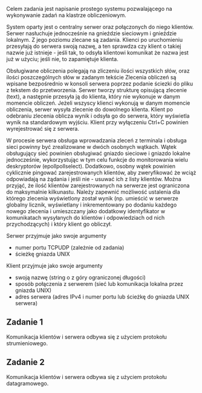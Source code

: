 Celem zadania jest napisanie prostego systemu pozwalającego na wykonywanie zadań na klastrze obliczeniowym.

System oparty jest o centralny serwer oraz połączonych do niego klientów.
Serwer nasłuchuje jednocześnie na gnieździe sieciowym i gnieździe lokalnym. Z jego poziomu zlecane są zadania.
Klienci po uruchomieniu przesyłają do serwera swoją nazwę, a ten sprawdza czy klient o takiej nazwie już istnieje - jeśli tak, to odsyła klientowi komunikat że nazwa jest już w użyciu; jeśli nie, to zapamiętuje klienta.

Obsługiwane obliczenia polegają na zliczeniu ilości wszystkich słów, oraz ilości poszczególnych słów w zadanym tekście
Zlecenia obliczeń są wpisane bezpośrednio w konsoli serwera poprzez podanie ściezki do pliku z tekstem do przetworzenia.
Serwer tworzy strukturę opisującą zlecenie (text), a następnie przesyła ją do klienta, który nie wykonuje w danym momencie obliczeń.
Jeżeli wszyscy klienci wykonują w danym momencie obliczenia, serwer wysyła zlecenie do dowolnego klienta.
Klient po odebraniu zlecenia oblicza wynik i odsyła go do serwera, który wyświetla wynik na standardowym wyjściu.
Klient przy wyłączeniu Ctrl+C powinien wyrejestrować się z serwera.

W procesie serwera obsługa wprowadzania zleceń z terminala i obsługa sieci powinny być zrealizowane w dwóch osobnych wątkach.
Wątek obsługujący sieć powinien obsługiwać gniazdo sieciowe i gniazdo lokalne jednocześnie, wykorzystując w tym celu funkcje do monitorowania wielu deskryptorów (epollpollselect).
Dodatkowo, osobny wątek powinien cyklicznie pingować zarejestrowanych klientów, aby zweryfikować że wciąż odpowiadają na żądania i jeśli nie - usuwać ich z listy klientów.
Można przyjąć, że ilość klientów zarejestrowanych na serwerze jest ograniczona do maksymalnie kilkunastu.
Należy zapewnić możliwość ustalenia dla którego zlecenia wyświetlony został wynik (np. umieścić w serwerze globalny licznik, wyświetlany i inkrementowany po dodaniu każdego nowego zlecenia i umieszczany jako dodatkowy identyfikator w komunikatach wysyłanych do klientów i odpowiedziach od nich przychodzących) i który klient go obliczył.

Serwer przyjmuje jako swoje argumenty

- numer portu TCPUDP (zależnie od zadania)
- ścieżkę gniazda UNIX

Klient przyjmuje jako swoje argumenty

- swoją nazwę (string o z góry ograniczonej długości)
- sposób połączenia z serwerem (sieć lub komunikacja lokalna przez gniazda UNIX)
- adres serwera (adres IPv4 i numer portu lub ścieżkę do gniazda UNIX serwera)

## Zadanie 1
Komunikacja klientów i serwera odbywa się z użyciem protokołu strumieniowego.

## Zadanie 2
Komunikacja klientów i serwera odbywa się z użyciem protokołu datagramowego.
